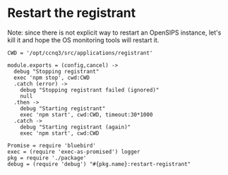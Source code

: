 Restart the registrant
======================

Note: since there is not explicit way to restart an OpenSIPS instance, let's kill it and hope the OS monitoring tools will restart it.

    CWD = '/opt/ccnq3/src/applications/registrant'

    module.exports = (config,cancel) ->
      debug "Stopping registrant"
      exec 'npm stop', cwd:CWD
      .catch (error) ->
        debug "Stopping registrant failed (ignored)"
        null
      .then ->
        debug "Starting registrant"
        exec 'npm start', cwd:CWD, timeout:30*1000
      .catch ->
        debug "Starting registrant (again)"
        exec 'npm start', cwd:CWD

    Promise = require 'bluebird'
    exec = (require 'exec-as-promised') logger
    pkg = require './package'
    debug = (require 'debug') "#{pkg.name}:restart-registrant"
